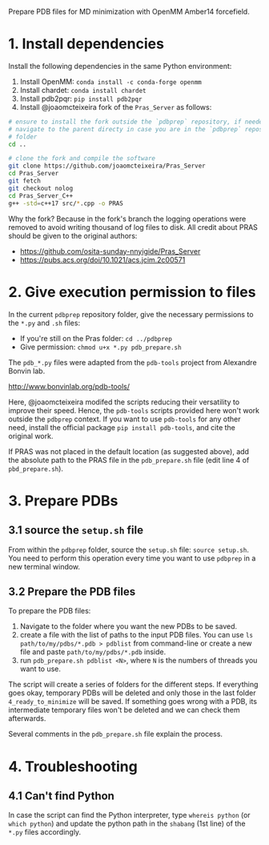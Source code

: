 Prepare PDB files for MD minimization with OpenMM Amber14 forcefield.

# 1. Install dependencies

Install the following dependencies in the same Python environment:

1. Install OpenMM: `conda install -c conda-forge openmm`
1. Install chardet: `conda install chardet`
1. Install pdb2pqr: `pip install pdb2pqr`
1. Install @joaomcteixeira fork of the `Pras_Server` as follows:

```bash
# ensure to install the fork outside the `pdbprep` repository, if needed,
# navigate to the parent directy in case you are in the `pdbprep` repository
# folder
cd ..

# clone the fork and compile the software
git clone https://github.com/joaomcteixeira/Pras_Server
cd Pras_Server
git fetch
git checkout nolog
cd Pras_Server_C++
g++ -std=c++17 src/*.cpp -o PRAS
```

Why the fork? Because in the fork's branch the logging operations were removed
to avoid writing thousand of log files to disk. All credit about PRAS should be
given to the original authors:

* https://github.com/osita-sunday-nnyigide/Pras_Server
* https://pubs.acs.org/doi/10.1021/acs.jcim.2c00571

# 2. Give execution permission to files

In the current `pdbprep` repository folder, give the necessary permissions to
the `*.py` and `.sh` files:

- If you're still on the Pras folder: `cd ../pdbprep`
- Give permission: `chmod u+x *.py pdb_prepare.sh`

The `pdb_*.py` files were adapted from the `pdb-tools` project from Alexandre
Bonvin lab.

http://www.bonvinlab.org/pdb-tools/

Here, @joaomcteixeira modifed the scripts reducing their versatility to
improve their speed. Hence, the `pdb-tools` scripts provided here won't work
outside the `pdbprep` context. If you want to use `pdb-tools` for any other need,
install the official package `pip install pdb-tools`, and cite the original work.

If PRAS was not placed in the default location (as suggested above), add the
absolute path to the PRAS file in the `pdb_prepare.sh` file (edit line 4 of
`pbd_prepare.sh`).

# 3. Prepare PDBs

## 3.1 source the `setup.sh` file

From within the `pdbprep` folder, source the `setup.sh` file: `source setup.sh`.
You need to perform this operation every time you want to use `pdbprep` in a new
terminal window.

## 3.2 Prepare the PDB files

To prepare the PDB files:

1. Navigate to the folder where you want the new PDBs to be saved.
1. create a file with the list of paths to the input PDB files.
You can use `ls path/to/my/pdbs/*.pdb > pdblist` from command-line
or create a new file and paste `path/to/my/pdbs/*.pdb` inside.
1. run `pdb_prepare.sh pdblist <N>`, where `N` is the numbers of threads you want to use.

The script will create a series of folders for the different steps. If
everything goes okay, temporary PDBs will be deleted and only those in the last
folder `4_ready_to_minimize` will be saved. If something goes wrong with a
PDB, its intermediate temporary files won't be deleted and we can check them
afterwards.

Several comments in the `pdb_prepare.sh` file explain the process.


# 4. Troubleshooting

## 4.1 Can't find Python

In case the script can find the Python interpreter, type `whereis python` (or
`which python`) and update the python path in the `shabang` (1st line) of the `*.py` files
accordingly.